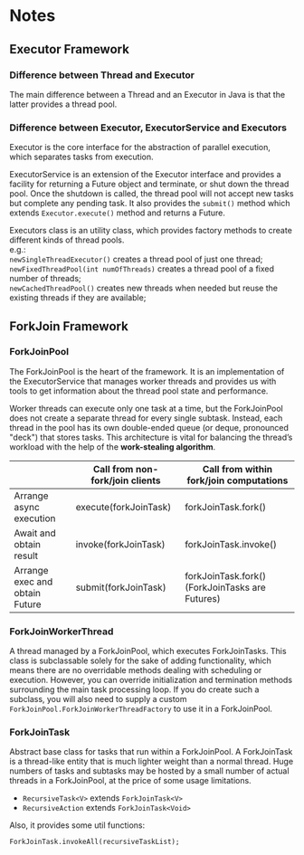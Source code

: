 # Notes

## Executor Framework
### Difference between Thread and Executor
The main difference between a Thread and an Executor in Java is that the latter provides a thread pool. 

### Difference between Executor, ExecutorService and Executors
Executor is the core interface for the abstraction of parallel execution, which separates tasks from execution.

ExecutorService is an extension of the Executor interface and provides a facility for returning a Future object and terminate, 
or shut down the thread pool. Once the shutdown is called, the thread pool will not accept new tasks but complete any pending task. 
It also provides the `submit()` method which extends `Executor.execute()` method and returns a Future.

Executors class is an utility class, which provides factory methods to create different kinds of thread pools.  
e.g.:  
`newSingleThreadExecutor()` creates a thread pool of just one thread;  
`newFixedThreadPool(int numOfThreads)` creates a thread pool of a fixed number of threads;  
`newCachedThreadPool()` creates new threads when needed but reuse the existing threads if they are available;

## ForkJoin Framework
### ForkJoinPool
The ForkJoinPool is the heart of the framework. It is an implementation of the ExecutorService that manages worker threads 
and provides us with tools to get information about the thread pool state and performance.

Worker threads can execute only one task at a time, but the ForkJoinPool does not create a separate thread for every 
single subtask. Instead, each thread in the pool has its own double-ended queue (or deque, pronounced "deck") that stores tasks.
This architecture is vital for balancing the thread’s workload with the help of the __work-stealing algorithm__.

|                                | Call from non-fork/join clients | Call from within fork/join computations         |
|--------------------------------|---------------------------------|-------------------------------------------------|
| Arrange async execution        | execute(forkJoinTask)           | forkJoinTask.fork()                             |
| Await and obtain result        | invoke(forkJoinTask)            | forkJoinTask.invoke()                           |
| Arrange exec and obtain Future | submit(forkJoinTask)            | forkJoinTask.fork() (ForkJoinTasks are Futures) |

### ForkJoinWorkerThread
A thread managed by a ForkJoinPool, which executes ForkJoinTasks. This class is subclassable solely for the sake of adding 
functionality, which means there are no overridable methods dealing with scheduling or execution. However, you can override initialization 
and termination methods surrounding the main task processing loop. If you do create such a subclass, you will also need to 
supply a custom `ForkJoinPool.ForkJoinWorkerThreadFactory` to use it in a ForkJoinPool.

### ForkJoinTask
Abstract base class for tasks that run within a ForkJoinPool. A ForkJoinTask is a thread-like entity that is much lighter 
weight than a normal thread. Huge numbers of tasks and subtasks may be hosted by a small number of actual threads in a ForkJoinPool, 
at the price of some usage limitations.  
- `RecursiveTask<V>` extends `ForkJoinTask<V>`
- `RecursiveAction` extends `ForkJoinTask<Void>`

Also, it provides some util functions:
```
ForkJoinTask.invokeAll(recursiveTaskList);
```